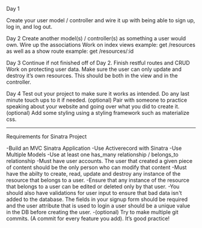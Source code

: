 Day 1
<!-- DONE--Come up with an idea for your project.
DONE--Create your Sinatra Project.
DONE--Create your repo on github and connect the two together. (Use your google skills if you forgot how to do this!)
DONE--(Optional) Create a NOTES.md, this file will be used to brainstorm on how things will be associated, the different routes, and anything you would want to write for notes. -->
Create your user model / controller and wire it up with being able to sign up, log in, and log out.
<!-- DONE--Make sure bcrypt is added to the gemfile, if it’s not add it and bundle install and use bcrypt as you had learned in the lessons for user authentication and password encryption. -->


Day 2
Create another model(s) / controller(s) as something a user would own.
Wire up the associations
Work on index views example: get /resources as well as a show route example: get /resources/:id


Day 3
Continue if not finished off of Day 2.
Finish restful routes and CRUD
Work on protecting user data. Make sure the user can only update and destroy it’s own resources. This should be both in the view and in the controller.


Day 4
Test out your project to make sure it works as intended. Do any last minute touch ups to it if needed.
(optional) Pair with someone to practice speaking about your website and going over what you did to create it.
(optional) Add some styling using a styling framework such as materialize css.

----------------------------------------------------------------------------------------------------

Requirements for Sinatra Project


-Build an MVC Sinatra Application
-Use Activerecord with Sinatra
-Use Multiple Models
-Use at least one has_many relationship / belongs_to relationship
-Must have user accounts. The user that created a given piece of content should be the only person who can modify that content
-Must have the abilty to create, read, update and destroy any instance of the resource that belongs to a user.
-Ensure that any instance of the resource that belongs to a user can be edited or deleted only by that user.
-You should also have validations for user input to ensure that bad data isn't added to the database. The fields in your signup form should be required and the user attribute that is used to login a user should be a unique value in the DB before creating the user.
-(optional) Try to make multiple git commits. (A commit for every feature you add). It’s good practice!

